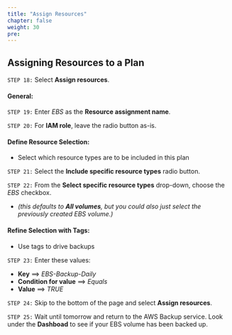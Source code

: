 ```yaml
---
title: "Assign Resources"
chapter: false
weight: 30
pre:
---
```


## Assigning Resources to a Plan

`STEP 18:`  Select **Assign resources**.

#### General:

`STEP 19:`  Enter *EBS* as the **Resource assignment name**.

`STEP 20:`  For **IAM role**, leave the radio button as-is.

#### Define Resource Selection:
- Select which resource types are to be included in this plan

`STEP 21:`  Select the **Include specific resource types** radio button.

`STEP 22:`  From the **Select specific resource types** drop-down, choose the *EBS* checkbox.
- *(this defaults to **All volumes**, but you could also just select the previously created EBS volume.)*

#### Refine Selection with Tags:
- Use tags to drive backups

`STEP 23:`  Enter these values:
- **Key** ==> *EBS-Backup-Daily*
- **Condition for value** ==> *Equals*
- **Value** ==> *TRUE*

`STEP 24:`  Skip to the bottom of the page and select **Assign resources**.

`STEP 25:`  Wait until tomorrow and return to the AWS Backup service.  Look under the **Dashboad** to see if your EBS volume has been backed up.
